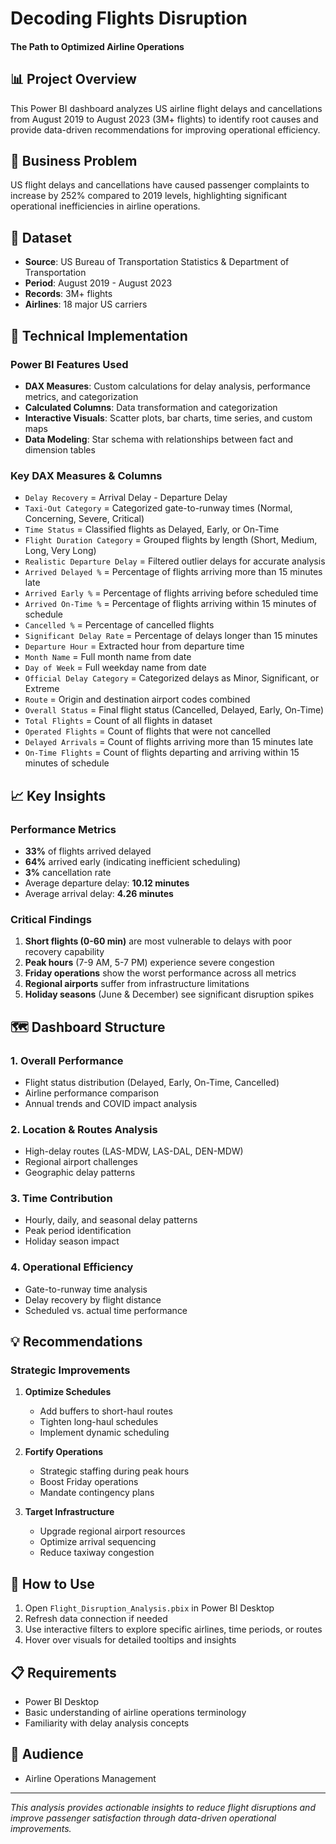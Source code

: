 #  Decoding Flights Disruption
#### The Path to Optimized Airline Operations

## 📊 Project Overview
This Power BI dashboard analyzes US airline flight delays and cancellations from August 2019 to August 2023 (3M+ flights) to identify root causes and provide data-driven recommendations for improving operational efficiency.

## 🎯 Business Problem
US flight delays and cancellations have caused passenger complaints to increase by 252% compared to 2019 levels, highlighting significant operational inefficiencies in airline operations.

## 📁 Dataset
- **Source**: US Bureau of Transportation Statistics & Department of Transportation
- **Period**: August 2019 - August 2023
- **Records**: 3M+ flights
- **Airlines**: 18 major US carriers

## 🔧 Technical Implementation

### Power BI Features Used
- **DAX Measures**: Custom calculations for delay analysis, performance metrics, and categorization
- **Calculated Columns**: Data transformation and categorization
- **Interactive Visuals**: Scatter plots, bar charts, time series, and custom maps
- **Data Modeling**: Star schema with relationships between fact and dimension tables

### Key DAX Measures & Columns
- `Delay Recovery` = Arrival Delay - Departure Delay
- `Taxi-Out Category` = Categorized gate-to-runway times (Normal, Concerning, Severe, Critical)
- `Time Status` = Classified flights as Delayed, Early, or On-Time
- `Flight Duration Category` = Grouped flights by length (Short, Medium, Long, Very Long)
- `Realistic Departure Delay` = Filtered outlier delays for accurate analysis
- `Arrived Delayed %` = Percentage of flights arriving more than 15 minutes late
- `Arrived Early %` = Percentage of flights arriving before scheduled time
- `Arrived On-Time %` = Percentage of flights arriving within 15 minutes of schedule
- `Cancelled %` = Percentage of cancelled flights
- `Significant Delay Rate` = Percentage of delays longer than 15 minutes
- `Departure Hour` = Extracted hour from departure time
- `Month Name` = Full month name from date
- `Day of Week` = Full weekday name from date
- `Official Delay Category` = Categorized delays as Minor, Significant, or Extreme
- `Route` = Origin and destination airport codes combined
- `Overall Status` = Final flight status (Cancelled, Delayed, Early, On-Time)
- `Total Flights` = Count of all flights in dataset
- `Operated Flights` = Count of flights that were not cancelled
- `Delayed Arrivals` = Count of flights arriving more than 15 minutes late
- `On-Time Flights` = Count of flights departing and arriving within 15 minutes of schedule

## 📈 Key Insights

### Performance Metrics
- **33%** of flights arrived delayed
- **64%** arrived early (indicating inefficient scheduling)
- **3%** cancellation rate
- Average departure delay: **10.12 minutes**
- Average arrival delay: **4.26 minutes**

### Critical Findings
1. **Short flights (0-60 min)** are most vulnerable to delays with poor recovery capability
2. **Peak hours** (7-9 AM, 5-7 PM) experience severe congestion
3. **Friday operations** show the worst performance across all metrics
4. **Regional airports** suffer from infrastructure limitations
5. **Holiday seasons** (June & December) see significant disruption spikes

## 🗺️ Dashboard Structure

### 1. Overall Performance
- Flight status distribution (Delayed, Early, On-Time, Cancelled)
- Airline performance comparison
- Annual trends and COVID impact analysis

### 2. Location & Routes Analysis
- High-delay routes (LAS-MDW, LAS-DAL, DEN-MDW)
- Regional airport challenges
- Geographic delay patterns

### 3. Time Contribution
- Hourly, daily, and seasonal delay patterns
- Peak period identification
- Holiday season impact

### 4. Operational Efficiency
- Gate-to-runway time analysis
- Delay recovery by flight distance
- Scheduled vs. actual time performance

## 💡 Recommendations

### Strategic Improvements
1. **Optimize Schedules**
   - Add buffers to short-haul routes
   - Tighten long-haul schedules
   - Implement dynamic scheduling

2. **Fortify Operations**
   - Strategic staffing during peak hours
   - Boost Friday operations
   - Mandate contingency plans

3. **Target Infrastructure**
   - Upgrade regional airport resources
   - Optimize arrival sequencing
   - Reduce taxiway congestion

## 🚀 How to Use
1. Open `Flight_Disruption_Analysis.pbix` in Power BI Desktop
2. Refresh data connection if needed
3. Use interactive filters to explore specific airlines, time periods, or routes
4. Hover over visuals for detailed tooltips and insights

## 📋 Requirements
- Power BI Desktop
- Basic understanding of airline operations terminology
- Familiarity with delay analysis concepts

## 👥 Audience
- Airline Operations Management

---

*This analysis provides actionable insights to reduce flight disruptions and improve passenger satisfaction through data-driven operational improvements.*
